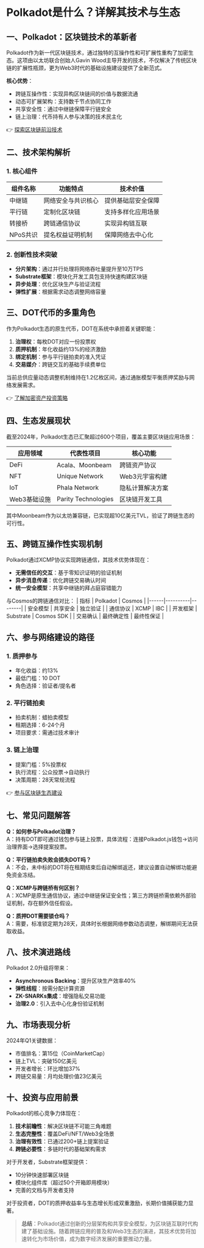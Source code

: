 # Polkadot是什么？详解其技术与生态

## 一、Polkadot：区块链技术的革新者

Polkadot作为新一代区块链技术，通过独特的互操作性和可扩展性重构了加密生态。这项由以太坊联合创始人Gavin Wood主导开发的技术，不仅解决了传统区块链的扩展性瓶颈，更为Web3时代的基础设施建设提供了全新范式。

**核心优势**：
- 跨链互操作性：实现异构区块链间的价值与数据流通
- 动态可扩展架构：支持数千节点协同工作
- 共享安全性：通过中继链保障平行链安全
- 链上治理：代币持有人参与决策的技术民主化

👉 [探索区块链前沿技术](https://bit.ly/okx_welcome)

## 二、技术架构解析

### 1. 核心组件
| 组件名称 | 功能特点 | 技术价值 |
|---------|----------|----------|
| 中继链 | 网络安全与共识核心 | 提供基础层安全保障 |
| 平行链 | 定制化区块链 | 支持多样化应用场景 |
| 转接桥 | 跨链通信协议 | 实现异构链互联 |
| NPoS共识 | 提名权益证明机制 | 保障网络去中心化 |

### 2. 创新性技术突破
- **分片架构**：通过并行处理将网络吞吐量提升至10万TPS
- **Substrate框架**：模块化开发工具包支持快速构建区块链
- **异步处理**：优化区块生产与验证流程
- **弹性扩展**：根据需求动态调整网络容量

## 三、DOT代币的多重角色

作为Polkadot生态的原生代币，DOT在系统中承担着关键职能：
1. **治理权**：每枚DOT对应一份投票权
2. **质押机制**：年化收益约13%的经济激励
3. **绑定机制**：参与平行链拍卖的准入凭证
4. **交易媒介**：跨链交互的基础手续费单位

当前总供应量动态调整机制维持在1.2亿枚区间，通过通胀模型平衡质押奖励与网络发展需求。

👉 [了解加密资产投资策略](https://bit.ly/okx_welcome)

## 四、生态发展现状

截至2024年，Polkadot生态已汇聚超过600个项目，覆盖主要区块链应用场景：

| 应用领域 | 代表性项目 | 核心功能 |
|---------|------------|----------|
| DeFi | Acala、Moonbeam | 跨链资产协议 |
| NFT | Unique Network | Web3元宇宙构建 |
| IoT | Phala Network | 隐私计算解决方案 |
| Web3基础设施 | Parity Technologies | 区块链开发工具 |

其中Moonbeam作为以太坊兼容链，已实现超10亿美元TVL，验证了跨链生态的可行性。

## 五、跨链互操作性实现机制

Polkadot通过XCMP协议实现跨链通信，其技术优势体现在：
- **无需信任的交互**：基于零知识证明的验证机制
- **异步消息传递**：优化跨链交易确认时间
- **统一安全模型**：共享中继链的拜占庭容错能力

与Cosmos的跨链通信对比：
| 指标 | Polkadot | Cosmos |
|------|----------|--------|
| 安全模型 | 共享安全 | 独立验证 |
| 通信协议 | XCMP | IBC |
| 开发框架 | Substrate | Cosmos SDK |
| 交易确认 | 最终确定性 | 最终性保证 |

## 六、参与网络建设的路径

### 1. 质押参与
- 年化收益：约13%
- 最低门槛：10 DOT
- 角色选择：验证者/提名者

### 2. 平行链拍卖
- 拍卖机制：蜡拍卖模型
- 租期选择：6-24个月
- 项目要求：需通过技术审计

### 3. 链上治理
- 提案门槛：5%投票权
- 执行流程：公众投票→自动执行
- 决策周期：28天常规流程

👉 [参与区块链生态建设](https://bit.ly/okx_welcome)

## 七、常见问题解答

**Q：如何参与Polkadot治理？**  
A：持有DOT即可通过钱包参与链上投票，具体流程：连接Polkadot.js钱包→访问治理界面→选择提案投票。

**Q：平行链拍卖失败会损失DOT吗？**  
A：不会，未中标的DOT将在租期结束后自动解绑返还，建议设置自动解绑功能避免资金冻结。

**Q：XCMP与跨链桥有何区别？**  
A：XCMP是原生通信协议，通过中继链保证安全性；第三方跨链桥需依赖外部验证机制，存在额外信任假设。

**Q：质押DOT需要锁仓吗？**  
A：需要，标准锁定期为28天，具体时长根据网络参数动态调整，解绑期间无法获取收益。

## 八、技术演进路线

Polkadot 2.0升级将带来：
- **Asynchronous Backing**：提升区块生产效率40%
- **弹性线程**：按需分配计算资源
- **ZK-SNARKs集成**：增强隐私交易功能
- **治理2.0**：引入去中心化身份验证机制

## 九、市场表现分析

2024年Q1关键数据：
- 市值排名：第15位（CoinMarketCap）
- 链上TVL：突破150亿美元
- 开发者增长：环比增加37%
- 跨链交易量：月均处理价值23亿美元

## 十、投资与应用前景

Polkadot的核心竞争力体现在：
1. **技术前瞻性**：解决区块链不可能三角难题
2. **生态完整性**：覆盖DeFi/NFT/Web3全场景
3. **治理有效性**：已通过200+链上提案验证
4. **跨链必要性**：多链时代的基础架构需求

对于开发者，Substrate框架提供：
- 10分钟快速部署区块链
- 模块化组件库（超过50个开箱即用模块）
- 完善的文档与开发者支持

对于投资者，DOT的质押收益率与生态增长形成双重激励，长期价值捕获能力显著。

> **总结**：Polkadot通过创新的分层架构和共享安全模型，为区块链互联时代构建了基础设施。随着跨链应用的普及和Web3生态的演进，其技术优势将加速转化为市场价值，成为数字经济发展的重要推动力量。
